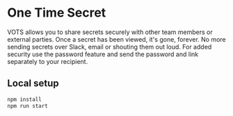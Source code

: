 # One Time Secret

VOTS allows you to share secrets securely with other team members or external parties. Once a secret has been viewed, it's gone, forever. No more sending secrets over Slack, email or shouting them out loud. For added security use the password feature and send the password and link separately to your recipient.

## Local setup
```bash
npm install
npm run start
```

